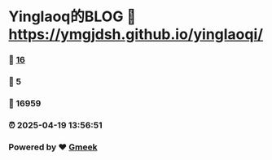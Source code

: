 # Yinglaoq的BLOG :link: https://ymgjdsh.github.io/yinglaoqi/ 
### :page_facing_up: [16](https://ymgjdsh.github.io/yinglaoqi//tag.html) 
### :speech_balloon: 5 
### :hibiscus: 16959 
### :alarm_clock: 2025-04-19 13:56:51 
### Powered by :heart: [Gmeek](https://github.com/Meekdai/Gmeek)
